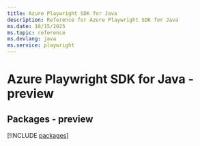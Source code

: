 ```yaml
---
title: Azure Playwright SDK for Java
description: Reference for Azure Playwright SDK for Java
ms.date: 10/15/2025
ms.topic: reference
ms.devlang: java
ms.service: playwright
---
```

# Azure Playwright SDK for Java - preview
## Packages - preview
[!INCLUDE [packages](playwright-index.md)]